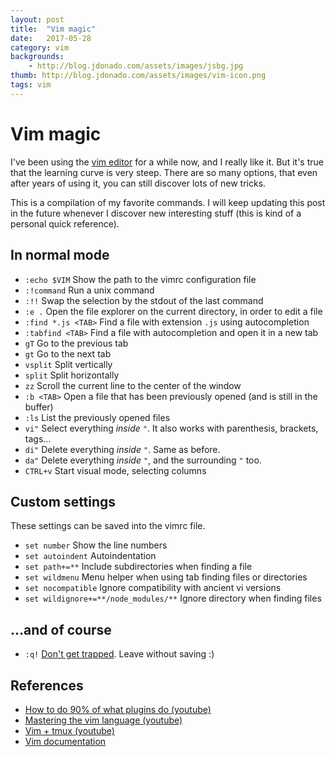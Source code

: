 ```yaml
---
layout: post
title:  "Vim magic"
date:   2017-05-28
category: vim
backgrounds:
    - http://blog.jdonado.com/assets/images/jsbg.jpg
thumb: http://blog.jdonado.com/assets/images/vim-icon.png
tags: vim
---
```


# Vim magic

I've been using the [vim editor](http://www.vim.org) for a while now, and I really like it. But it's true that the learning curve is very steep. There are so many options, that even after years of using it, you can still discover lots of new tricks.

This is a compilation of my favorite commands. I will keep updating this post in the future whenever I discover new interesting stuff (this is kind of a personal quick reference).

## In normal mode

- `:echo $VIM` Show the path to the vimrc configuration file
- `:!command` Run a unix command
- `:!!` Swap the selection by the stdout of the last command
- `:e .` Open the file explorer on the current directory, in order to edit a file
- `:find *.js <TAB>` Find a file with extension `.js` using autocompletion
- `:tabfind <TAB>` Find a file with autocompletion and open it in a new tab
- `gT` Go to the previous tab
- `gt` Go to the next tab
- `vsplit` Split vertically
- `split` Split horizontally
- `zz` Scroll the current line to the center of the window
- `:b <TAB>` Open a file that has been previously opened (and is still in the buffer)
- `:ls` List the previously opened files
- `vi"` Select everything *inside* `"`. It also works with parenthesis, brackets, tags...
- `di"` Delete everything *inside* `"`. Same as before.
- `da"` Delete everything *inside* `"`, and the surrounding `"` too.
- `CTRL+v` Start visual mode, selecting columns

## Custom settings

These settings can be saved into the vimrc file.

- `set number` Show the line numbers
- `set autoindent` Autoindentation
- `set path+=**` Include subdirectories when finding a file
- `set wildmenu` Menu helper when using tab finding files or directories
- `set nocompatible` Ignore compatibility with ancient vi versions
- `set wildignore+=**/node_modules/**` Ignore directory when finding files

## ...and of course

- `:q!` [Don't get trapped](https://stackoverflow.blog/2017/05/23/stack-overflow-helping-one-million-developers-exit-vim/). Leave without saving :)

## References

- [How to do 90% of what plugins do (youtube)](https://www.youtube.com/watch?v=XA2WjJbmmoM)
- [Mastering the vim language (youtube)](https://www.youtube.com/watch?v=wlR5gYd6um0)
- [Vim + tmux (youtube)](https://www.youtube.com/watch?v=5r6yzFEXajQ&t=310s)
- [Vim documentation](http://www.vim.org/docs.php)
